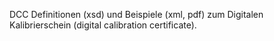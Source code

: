 DCC
Definitionen (xsd) und Beispiele (xml, pdf) zum Digitalen Kalibrierschein (digital calibration certificate).